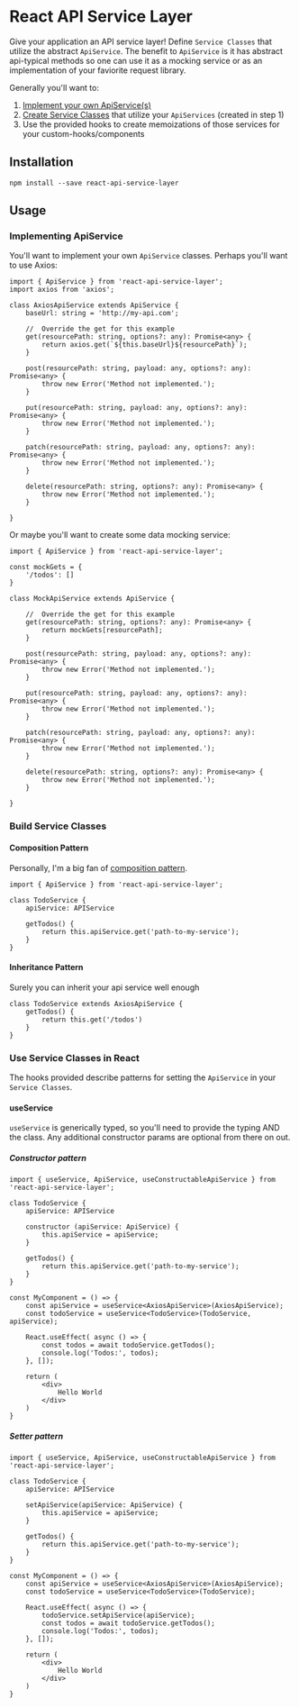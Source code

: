 # React API Service Layer

Give your application an API service layer!  Define `Service Classes` that utilize the abstract `ApiService`.  The benefit to `ApiService` is it has abstract api-typical methods so one can use it as a mocking service or  as an implementation of your faviorite request library.

Generally you'll want to:
1. [Implement your own ApiService(s)](#APISERVICE)
2. [Create Service Classes](#SERVICECLASS) that utilize your `ApiServices` (created in step 1)
3. Use the provided hooks to create memoizations of those services for your custom-hooks/components

## Installation

`npm install --save react-api-service-layer`

## Usage

### <a name="APISERVICE"></a>Implementing ApiService

You'll want to implement your own `ApiService` classes.  Perhaps you'll want to use Axios:

```
import { ApiService } from 'react-api-service-layer';
import axios from 'axios';

class AxiosApiService extends ApiService {
    baseUrl: string = 'http://my-api.com';

    //  Override the get for this example
    get(resourcePath: string, options?: any): Promise<any> {
        return axios.get(`${this.baseUrl}${resourcePath}`);
    }

    post(resourcePath: string, payload: any, options?: any): Promise<any> {
        throw new Error('Method not implemented.');
    }

    put(resourcePath: string, payload: any, options?: any): Promise<any> {
        throw new Error('Method not implemented.');
    }

    patch(resourcePath: string, payload: any, options?: any): Promise<any> {
        throw new Error('Method not implemented.');
    }

    delete(resourcePath: string, options?: any): Promise<any> {
        throw new Error('Method not implemented.');
    }

}
```

Or maybe you'll want to create some data mocking service:

```
import { ApiService } from 'react-api-service-layer';

const mockGets = {
    '/todos': []
}

class MockApiService extends ApiService {

    //  Override the get for this example
    get(resourcePath: string, options?: any): Promise<any> {
        return mockGets[resourcePath];
    }

    post(resourcePath: string, payload: any, options?: any): Promise<any> {
        throw new Error('Method not implemented.');
    }

    put(resourcePath: string, payload: any, options?: any): Promise<any> {
        throw new Error('Method not implemented.');
    }

    patch(resourcePath: string, payload: any, options?: any): Promise<any> {
        throw new Error('Method not implemented.');
    }

    delete(resourcePath: string, options?: any): Promise<any> {
        throw new Error('Method not implemented.');
    }

}

```


### <a name="SERVICECLASS"></a>Build Service Classes

#### Composition Pattern

Personally, I'm a big fan of [composition pattern](https://dev.to/alexmercedcoder/oop-design-patterns-in-javascript-3i98#:~:text=Composite%20Pattern%20in%20JavaScript,and%20compositions%20of%20objects%20uniformly.).

```
import { ApiService } from 'react-api-service-layer';

class TodoService {
    apiService: APIService

    getTodos() {
        return this.apiService.get('path-to-my-service');
    }
}

```

#### Inheritance Pattern

Surely you can inherit your api service well enough

```
class TodoService extends AxiosApiService {
    getTodos() {
        return this.get('/todos')
    }
}

```

### <a name="HOOKS"></a>Use Service Classes in React

The hooks provided describe patterns for setting the `ApiService` in your `Service Classes`.

#### useService

`useService` is generically typed, so you'll need to provide the typing AND the class.  Any additional constructor params are optional from there on out.


##### Constructor pattern

```
import { useService, ApiService, useConstructableApiService } from 'react-api-service-layer';

class TodoService {
    apiService: APIService

    constructor (apiService: ApiService) {
        this.apiService = apiService;
    }

    getTodos() {
        return this.apiService.get('path-to-my-service');
    }
}

const MyComponent = () => {
    const apiService = useService<AxiosApiService>(AxiosApiService);
    const todoService = useService<TodoService>(TodoService, apiService);

    React.useEffect( async () => {
        const todos = await todoService.getTodos();
        console.log('Todos:', todos);
    }, []);
    
    return (
        <div>
            Hello World
        </div>
    )
}

```

##### Setter pattern

```
import { useService, ApiService, useConstructableApiService } from 'react-api-service-layer';

class TodoService {
    apiService: APIService

    setApiService(apiService: ApiService) {
        this.apiService = apiService;
    }

    getTodos() {
        return this.apiService.get('path-to-my-service');
    }
}

const MyComponent = () => {
    const apiService = useService<AxiosApiService>(AxiosApiService);
    const todoService = useService<TodoService>(TodoService);
    
    React.useEffect( async () => {
        todoService.setApiService(apiService);
        const todos = await todoService.getTodos();
        console.log('Todos:', todos);
    }, []);
    
    return (
        <div>
            Hello World
        </div>
    )
}

```